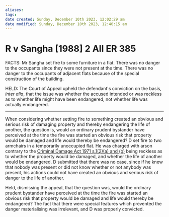 ```yaml
---
aliases: 
tags: 
date created: Sunday, December 10th 2023, 12:02:29 am
date modified: Sunday, December 10th 2023, 12:40:15 am
---
```


# R v Sangha [1988] 2 All ER 385

FACTS: Mr Sangha set fire to some furniture in a flat. There was no danger to the occupants since they were not present at the time. There was no danger to the occupants of adjacent flats because of the special construction of the building.

HELD: The Court of Appeal upheld the defendant's conviction on the basis, _inter alia_, that the issue was whether the accused intended or was reckless as to whether life might have been endangered, not whether life was actually endangered.

---

When considering whether setting fire to something created an obvious and serious risk of damaging property and thereby endangering the life of another, the question is, would an ordinary prudent bystander have perceived at the time the fire was started an obvious risk that property would be damaged and life would thereby be endangered? D set fire to two armchairs in a temporarily unoccupied flat. He was charged with arson contrary to the [Criminal Damage Act 1971 s.1(2)(a) and (b)](https://uk.westlaw.com/Document/I07FFEF90E44911DA8D70A0E70A78ED65/View/FullText.html?originationContext=document&transitionType=DocumentItem&ppcid=b4b9bcf571be4902bc770d322831de8c&contextData=(sc.Search)) being reckless as to whether the property would be damaged, and whether the life of another would be endangered. D submitted that there was no case, since if he knew that nobody was present or did not know whether or not anybody was present, his actions could not have created an obvious and serious risk of danger to the life of another.

Held, dismissing the appeal, that the question was, would the ordinary prudent bystander have perceived at the time the fire was started an obvious risk that property would be damaged and life would thereby be endangered? The fact that there were special features which prevented the danger materialising was irrelevant, and D was properly convicted.
